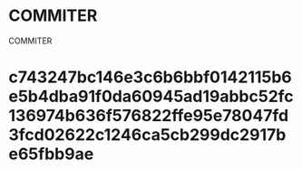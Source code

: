 # COMMITER
COMMITER






# c743247bc146e3c6b6bbf0142115b6e5b4dba91f0da60945ad19abbc52fc136974b636f576822ffe95e78047fd3fcd02622c1246ca5cb299dc2917be65fbb9ae
